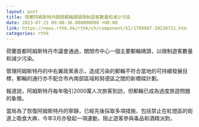 ```yaml
---
layout: post
title: 荷蘭阿姆斯特丹關閉郵輪碼頭限制遊客數量和減少污染
date: 2023-07-21 09:08:36.000000000 +08:00
link: https://news.rthk.hk/rthk/ch/component/k2/1709887-20230721.htm
categories: rthk
---
```


荷蘭首都阿姆斯特丹市議會通過，關閉市中心一個主要郵輪碼頭，以限制遊客數量和減少污染。

管理阿姆斯特丹的中右翼政黨表示，造成污染的郵輪不符合當地的可持續發展目標，郵輪的通行亦不配合市內南部區域和努德區之間的新橋樑計劃。

報道說，阿姆斯特丹每年吸引2000萬人次旅客到訪，但郵輪已成為過度旅遊問題的象徵。

當局為了恢復阿姆斯特丹的寧靜，已經先後採取多項措施，包括禁止在紅燈區的街道上吸食大麻，今年3月亦發起一項運動，阻止遊客參與毒品和酒精派對。
